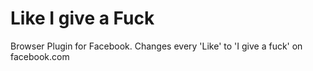 Like I give a Fuck
==================

Browser Plugin for Facebook. Changes every 'Like' to 'I give a fuck' on facebook.com
